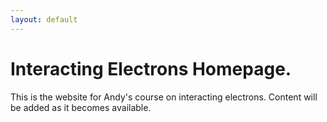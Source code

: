 ```yaml
---
layout: default
---
```


# Interacting Electrons Homepage.
This is the website for Andy's course on interacting electrons. Content will be added as it becomes available.

